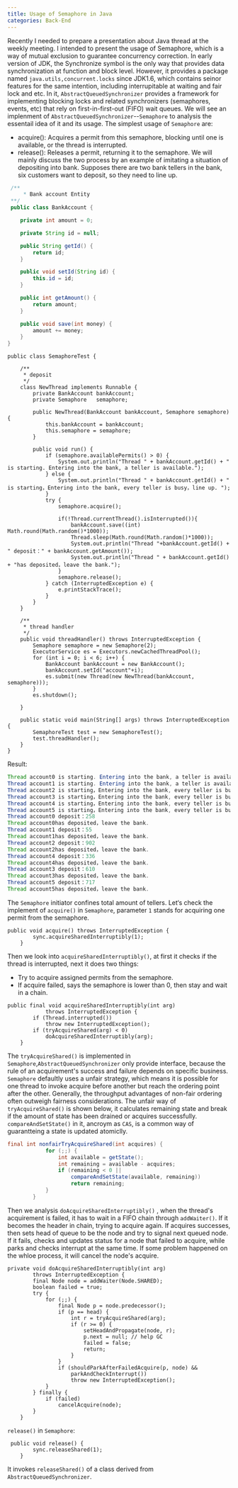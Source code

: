 ```yaml
---
title: Usage of Semaphore in Java
categories: Back-End
---
```


Recently I needed to prepare a presentation about Java thread at the weekly meeting. I intended to present the usage of Semaphore, which is a way of mutual exclusion to guarantee concurrency correction. In early version of JDK, the Synchronize symbol is the only way that provides data synchronization at function and block level. However, it provides a package named `java.utils,concurrent.locks` since JDK1.6, which contains seinor features for the same intention, including interrupitable at waiting and fair lock and etc. In it, `AbstractQueuedSynchronizer` provides a framework for implementing blocking locks and related synchronizers (semaphores, events, etc) that rely on first-in-first-out (FIFO) wait queues. We will see an implenment of `AbstractQueuedSynchronizer`--`Semaphore` to analysis the essentail idea of it and its usage.
The simplest usage of `Semaphore` are:
- acquire(): Acquires a permit from this semaphore, blocking until one is available, or the thread is interrupted.
- release(): Releases a permit, returning it to the semaphore.
We will mainly discuss  the two process by an example of imitating a situation of depositing into bank. Supposes there are two bank tellers in the bank, six customers want to deposit, so they need to line up.
```java
 /**
     * Bank account Entity
 **/
 public class BankAccount {

    private int amount = 0;

    private String id = null;

    public String getId() {
        return id;
    }

    public void setId(String id) {
        this.id = id;
    }

    public int getAmount() {
        return amount;
    }

    public void save(int money) {
        amount += money;
    }
}
```

```
public class SemaphoreTest {

    /**
     * deposit
     */
    class NewThread implements Runnable {
        private BankAccount bankAccount;
        private Semaphore   semaphore;

        public NewThread(BankAccount bankAccount, Semaphore semaphore) {
            this.bankAccount = bankAccount;
            this.semaphore = semaphore;
        }

        public void run() {
            if (semaphore.availablePermits() > 0) {
                System.out.println("Thread " + bankAccount.getId() + " is starting. Entering into the bank, a teller is available.");
            } else {
                System.out.println("Thread " + bankAccount.getId() + " is starting，Entering into the bank, every teller is busy，line up. ");
            }
            try {
                semaphore.acquire();

                if(!Thread.currentThread().isInterrupted()){
                    bankAccount.save((int) Math.round(Math.random()*1000));
                    Thread.sleep(Math.round(Math.random()*1000));
                    System.out.println("Thread "+bankAccount.getId() + " deposit：" + bankAccount.getAmount());
                    System.out.println("Thread " + bankAccount.getId() + "has deposited，leave the bank.");
                }
                semaphore.release();
            } catch (InterruptedException e) {
                e.printStackTrace();
            }
        }
    }

    /**
     * thread handler
     */
    public void threadHandler() throws InterruptedException {
        Semaphore semaphore = new Semaphore(2);
        ExecutorService es = Executors.newCachedThreadPool();
        for (int i = 0; i < 6; i++) {
            BankAccount bankAccount = new BankAccount();
            bankAccount.setId("account"+i);
            es.submit(new Thread(new NewThread(bankAccount, semaphore)));
        }
        es.shutdown();

    }

    public static void main(String[] args) throws InterruptedException {
        SemaphoreTest test = new SemaphoreTest();
        test.threadHandler();
    }
}
```
Result:
```java
Thread account0 is starting. Entering into the bank, a teller is available.
Thread account1 is starting. Entering into the bank, a teller is available.
Thread account2 is starting，Entering into the bank, every teller is busy，line up. 
Thread account3 is starting，Entering into the bank, every teller is busy，line up. 
Thread account4 is starting，Entering into the bank, every teller is busy，line up. 
Thread account5 is starting，Entering into the bank, every teller is busy，line up. 
Thread account0 deposit：258
Thread account0has deposited，leave the bank.
Thread account1 deposit：55
Thread account1has deposited，leave the bank.
Thread account2 deposit：902
Thread account2has deposited，leave the bank.
Thread account4 deposit：336
Thread account4has deposited，leave the bank.
Thread account3 deposit：610
Thread account3has deposited，leave the bank.
Thread account5 deposit：717
Thread account5has deposited，leave the bank.
```
The `Semaphore` initiator confines total amount of tellers. Let‘s check the implement of `acquire()` in `Semaphore`, parameter `1` stands for acquiring  one permit from the semaphore.
```
public void acquire() throws InterruptedException {
        sync.acquireSharedInterruptibly(1);
    }
```
Then we look into `acquireSharedInterruptibly()`, at first it checks if the thread is interrupted, next it does two things: 
-   Try to acquire assigned permits from the semaphore.
-  If acquire failed, says the semaphore is lower than 0, then stay and wait in a chain.
```
public final void acquireSharedInterruptibly(int arg)
            throws InterruptedException {
        if (Thread.interrupted())
            throw new InterruptedException();
        if (tryAcquireShared(arg) < 0)
            doAcquireSharedInterruptibly(arg);
    }
```
The `tryAcquireShared()` is implemented in `Semaphore`,`AbstractQueuedSynchronizer` only provide interface, because the rule of an acquirement's success and failure depends on specific business. `Semaphore` defaultly uses a unfair strategy, which means it is possible for one thread to invoke acquire before another but reach the ordering point after the other. Generally, the throughput advantages of non-fair ordering often outweigh fairness considerations. The unfair way of `tryAcquireShared()` is shown below, it calculates remaining state and break if the amount of state has been drained or acquires successfully. `compareAndSetState()` in it, ancroym as `CAS`, is a common way of guarantteing a state is updated atomiclly.
```java
final int nonfairTryAcquireShared(int acquires) {
            for (;;) {
                int available = getState();
                int remaining = available - acquires;
                if (remaining < 0 ||
                    compareAndSetState(available, remaining))
                    return remaining;
            }
        }
```
Then we analysis `doAcquireSharedInterruptibly()` , when the thread's acquirement is failed, it has to wait in a FIFO chain through `addWaiter()`. If it becomes the header in chain, trying to acquire again. If acquires successes, then sets head of queue to be the node and try to signal next queued node. If it fails, checks and updates status for a node that failed to acquire, while parks and checks interrupt at the same time. If some problem happened on the whloe process, it will cancel the node's acquire.
```
private void doAcquireSharedInterruptibly(int arg)
        throws InterruptedException {
        final Node node = addWaiter(Node.SHARED);
        boolean failed = true;
        try {
            for (;;) {
                final Node p = node.predecessor();
                if (p == head) {
                    int r = tryAcquireShared(arg);
                    if (r >= 0) {
                        setHeadAndPropagate(node, r);
                        p.next = null; // help GC
                        failed = false;
                        return;
                    }
                }
                if (shouldParkAfterFailedAcquire(p, node) &&
                    parkAndCheckInterrupt())
                    throw new InterruptedException();
            }
        } finally {
            if (failed)
                cancelAcquire(node);
        }
    }
```

`release()` in `Semaphore`:
```
 public void release() {
        sync.releaseShared(1);
    }
```
It invokes `releaseShared()` of a class derived from `AbstractQueuedSynchronizer`.

